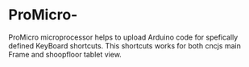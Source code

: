 # ProMicro-
ProMicro microprocessor helps to upload Arduino code for spefically defined KeyBoard shortcuts.
This shortcuts works for both cncjs main Frame and shoopfloor tablet view.
